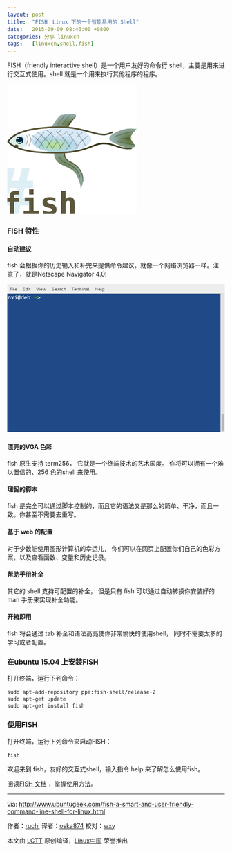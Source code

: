 ```yaml
---
layout: post
title:	"FISH：Linux 下的一个智能易用的 Shell"
date:	2015-09-09 08:46:00 +0800 
categories:	分享 linuxcn 
tags:	[linuxcn,shell,fish]
---
```



FISH（friendly interactive shell）是一个用户友好的命令行 shell，主要是用来进行交互式使用。shell 就是一个用来执行其他程序的程序。


![](/Asserts/Images/album/201509/07/234649tmnx0ntfzff8tsl8.png)


### FISH 特性


#### 自动建议


fish 会根据你的历史输入和补完来提供命令建议，就像一个网络浏览器一样。注意了，就是Netscape Navigator 4.0!


![](/Asserts/Images/album/201509/07/234731dhzpb2xbjpa9bep9.gif)


#### 漂亮的VGA 色彩


fish 原生支持 term256， 它就是一个终端技术的艺术国度。 你将可以拥有一个难以置信的、256 色的shell 来使用。


#### 理智的脚本


fish 是完全可以通过脚本控制的，而且它的语法又是那么的简单、干净，而且一致。你甚至不需要去重写。


#### 基于 web 的配置


对于少数能使用图形计算机的幸运儿， 你们可以在网页上配置你们自己的色彩方案，以及查看函数、变量和历史记录。


#### 帮助手册补全


其它的 shell 支持可配置的补全， 但是只有 fish 可以通过自动转换你安装好的 man 手册来实现补全功能。


#### 开箱即用


fish 将会通过 tab 补全和语法高亮使你非常愉快的使用shell， 同时不需要太多的学习或者配置。


### 在ubuntu 15.04 上安装FISH


打开终端，运行下列命令：



```
sudo apt-add-repository ppa:fish-shell/release-2
sudo apt-get update
sudo apt-get install fish

```

### 使用FISH


打开终端，运行下列命令来启动FISH：



```
fish

```

欢迎来到 fish，友好的交互式shell，输入指令 help 来了解怎么使用fish。


阅读[FISH 文档](http://fishshell.com/docs/current/index.html#introduction) ，掌握使用方法。




---


via: <http://www.ubuntugeek.com/fish-a-smart-and-user-friendly-command-line-shell-for-linux.html>


作者：[ruchi](http://www.ubuntugeek.com/author/ubuntufix) 译者：[oska874](https://github.com/oska874) 校对：[wxy](https://github.com/wxy)


本文由 [LCTT](https://github.com/LCTT/TranslateProject) 原创编译，[Linux中国](https://linux.cn/) 荣誉推出
